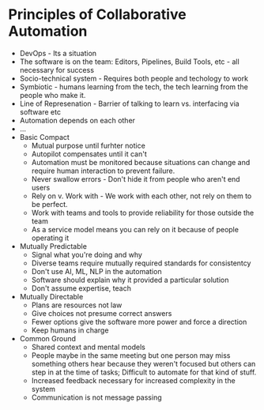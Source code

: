 # Principles of Collaborative Automation

* DevOps - Its a situation
* The software is on the team: Editors, Pipelines, Build Tools, etc - all necessary for success
* Socio-technical system - Requires both people and techology to work
* Symbiotic - humans learning from the tech, the tech learning from the people who make it.
* Line of Represenation - Barrier of talking to learn vs. interfacing via software etc
* Automation depends on each other
* ...
* Basic Compact
    * Mutual purpose until furhter notice
    * Autopilot compensates until it can't
    * Automation must be monitored because situations can change and require human interaction to prevent failure.
    * Never swallow errors - Don't hide it from people who aren't end users
    * Rely on v. Work with - We work with each other, not rely on them to be perfect.
    * Work with teams and tools to provide reliability for those outside the team
    * As a service model means you can rely on it because of people operating it
* Mutually Predictable
    * Signal what you're doing and why
    * Diverse teams require mutually required standards for consistentcy
    * Don't use AI, ML, NLP in the automation
    * Software should explain why it provided a particular solution
    * Don't assume expertise, teach
* Mutually Directable
    * Plans are resources not law
    * Give choices not presume correct answers
    * Fewer options give the software more power and force a direction
    * Keep humans in charge
* Common Ground
    * Shared context and mental models
    * People maybe in the same meeting but one person may miss something others hear because they weren't focused but others can step in at the time of tasks; Difficult to automate for that kind of stuff.
    * Increased feedback necessary for increased complexity in the system
    * Communication is not message passing